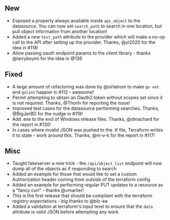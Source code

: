 ## New
- Exposed a property always available inside `api_object` to the datasource. You can now set `search_path` to search in one location, but pull object information from another location!
- Added a new `test_path` attribute to the provider which will make a no-op call to the API after setting up the provider. Thanks, @yi2020 for the idea in #118!
- Allow passing oauth endpoint params to the client library - thanks @larryboymi for the idea in @136

## Fixed
- A large amount of refactoring was done by @sirlatrom to make `go vet` and `golint` happier in #112 - awesome!
- Permit attempting to obtain an Oauth2 token without scopes set since it is not required. Thanks, @Thorln for reporting the issue!
- Improved test cases for the datasource performing searches. Thanks, @BigJerBD for the nudge in #119!
- Add .exe to the end of Windows release files. Thanks, @dmachard for the report in #130!
- In cases where invalid JSON was pushed to the .tf file, Terraform writes it to state - work around this. Thanks, @m-v-k for the report in #117!

## Misc
- Taught fakeserver a new trick - the `/api/object_list` endpoint will now dump all of the objects as if responding to search
- Added an example for those that would like to set a custom Authorization header coming from outside of the terraform config
- Added an example for performing regular PUT updates to a resource as a "fancy curl" - thanks @vmarlier!
- This is the first release that should be compliant with the terraform registry expectations - big thanks to @blz-ea
- Added a validation at terraform's input level to ensure that the `data` attribute is valid JSON before attempting any work

